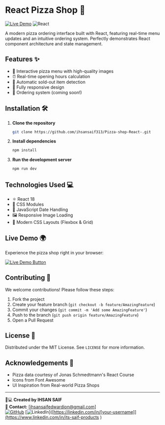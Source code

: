 # React Pizza Shop 🍕

[![Live Demo](https://img.shields.io/badge/Live%20Demo-%20%F0%9F%8D%95%20View%20App-%2300c7b7?style=for-the-badge)]((https://ihsansaif313.github.io/Pizza-shop-React-/))
![React](https://img.shields.io/badge/React-18.x-blue?style=flat&logo=react)


A modern pizza ordering interface built with React, featuring real-time menu updates and an intuitive ordering system. Perfectly demonstrates React component architecture and state management.



## Features ✨

- 🍕 Interactive pizza menu with high-quality images
- ⏰ Real-time opening hours calculation
- 🚫 Automatic sold-out item detection
- 📱 Fully responsive design
- 🛒 Ordering system (coming soon!)


## Installation 🛠️

1. **Clone the repository**
   ```bash
   git clone https://github.com/ihsansaif313/Pizza-shop-React-.git
   ```
2. **Install dependencies**
   ```bash
   npm install
   ```
1. **Run the development server**
   ```bash
   npm run dev
   ```
## Technologies Used 💻

- ⚛️ React 18
- 🎨 CSS Modules
- 📅 JavaScript Date Handling
- 🖼️ Responsive Image Loading
- 💅 Modern CSS Layouts (Flexbox & Grid)

## Live Demo 🌍

Experience the pizza shop right in your browser:

[![Live Demo Button](https://img.shields.io/badge/🚀_Live_Demo-%20PIZZA%20SHOP-%23FF6B6B?style=for-the-badge&logo=vercel)]([https://your-deployed-app-url.com](https://ihsansaif313.github.io/Pizza-shop-React-/))

## Contributing 🤝

We welcome contributions! Please follow these steps:
1. Fork the project
2. Create your feature branch (`git checkout -b feature/AmazingFeature`)
3. Commit your changes (`git commit -m 'Add some AmazingFeature'`)
4. Push to the branch (`git push origin feature/AmazingFeature`)
5. Open a Pull Request

## License 📄

Distributed under the MIT License. See `LICENSE` for more information.

## Acknowledgements 🙏

- Pizza data courtesy of Jonas Schmedtmann's React Course
- Icons from Font Awesome
- UI Inspiration from Real-world Pizza Shops

---

👨💻 **Created by IHSAN SAIF**  
📧 **Contact:** [ihsansaifedwardion@gmail.com]  
[![GitHub](https://img.shields.io/badge/GitHub-Profile-blue?style=flat&logo=github)]([https://github.com/[your-username]](https://github.com/ihsansaif313))
[![LinkedIn](https://img.shields.io/badge/LinkedIn-Profile-%230A66C2?style=flat&logo=linkedin)]([https://linkedin.com/in/[your-username]](https://www.linkedin.com/in/its-saif-products )
